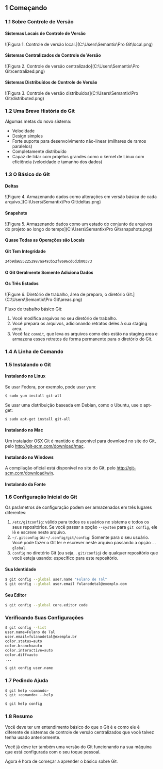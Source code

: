 ## 1 Começando

### 1.1 Sobre Controle de Versão

#### Sistemas Locais de Controle de Versão

![Figura 1. Controle de versão local.](C:\Users\Semantix\Pro Git\local.png)

#### Sistemas Centralizados de Controle de Versão

![Figura 2. Controle de versão centralizado](C:\Users\Semantix\Pro Git\centralized.png)

#### Sistemas Distribuídos de Controle de Versão

![Figura 3. Controle de versão distribuídos](C:\Users\Semantix\Pro Git\distributed.png)

### 1.2 Uma Breve História do Git

Algumas metas do novo sistema:

* Velocidade
* Design simples
* Forte suporte para desenvolvimento não-linear (milhares de ramos paralelos)
* Completamente distribuído
* Capaz de lidar com projetos grandes como o kernel de Linux com eficiência (velocidade e tamanho dos dados)

### 1.3 O Básico do Git

#### Deltas

![Figure 4. Armazenando dados como alterações em versão básica de cada arquivo.](C:\Users\Semantix\Pro Git\deltas.png)

#### Snapshots

![Figura 5. Armazenando dados como um estado do conjunto de arquivos do projeto ao longo do tempo](C:\Users\Semantix\Pro Git\snapshots.png)

#### Quase Todas as Operações são Locais

#### Git Tem Integridade

```bash
24b9da6552252987aa493b52f8696cd6d3b00373
```

#### O Git Geralmente Somente Adiciona Dados

#### Os Três Estados

![Figure 6. Diretório de trabalho, área de preparo, o diretório Git.](C:\Users\Semantix\Pro Git\areas.png)

Fluxo de trabalho básico Git:

1. Você modifica arquivos no seu diretório de trabalho.
2. Você prepara os arquivos, adicionando retratos deles à sua staging area.
3. Você faz `commit`, que leva os arquivos como eles estão na staging area e armazena esses retratos de forma permanente para o diretório do Git.

### 1.4 A Linha de Comando

### 1.5 Instalando o Git

#### Instalando no Linux

Se usar Fedora, por exemplo, pode usar yum:

```bash
$ sudo yum install git-all
```
Se usar uma distribuição baseada em Debian, como o Ubuntu, use o apt-get:
```bash
$ sudo apt-get install git-all
```

#### Instalando no Mac

Um instalador OSX Git é mantido e disponível para download no site do Git, pelo http://git-scm.com/download/mac.

#### Instalando no Windows

A compilação oficial está disponível no site do Git, pelo http://git-scm.com/download/win.

#### Instalando da Fonte

### 1.6 Configuração Inicial do Git

Os parâmetros de configuração podem ser armazenados em três lugares diferentes:

1. `/etc/gitconfig`: válido para todos os usuários no sistema e todos os seus repositórios. Se você passar a opção `--system` para `git config`, ele lê e escreve neste arquivo.
2. `~/.gitconfig` ou `~/.config/git/config`: Somente para o seu usuário. Você pode fazer o Git ler e escrever neste arquivo passando a opção `--global`.
3. `config` no diretório Git (ou seja, `.git/config`) de qualquer repositório que você esteja usando: específico para este repositório.

#### Sua Identidade

```bash
$ git config --global user.name "Fulano de Tal"
$ git config --global user.email fulanodetal@exemplo.com
```

#### Seu Editor

```bash
$ git config --global core.editor code
```

### Verificando Suas Configurações

```bash
$ git config --list
user.name=Fulano de Tal
user.email=fulanodetal@exemplo.br
color.status=auto
color.branch=auto
color.interactive=auto
color.diff=auto
...
```

```bash
$ git config user.name
```

### 1.7 Pedindo Ajuda

```bash
$ git help <comando>
$ git <comando> --help
```

```bash
$ git help config
```

### 1.8 Resumo

Você deve ter um entendimento básico do que o Git é e como ele é diferente de sistemas de controle de versão centralizados que você talvez tenha usado anteriormente. 

Você já deve ter também uma versão do Git funcionando na sua máquina que está configurada com o seu toque pessoal. 

Agora é hora de começar a aprender o básico sobre Git.

